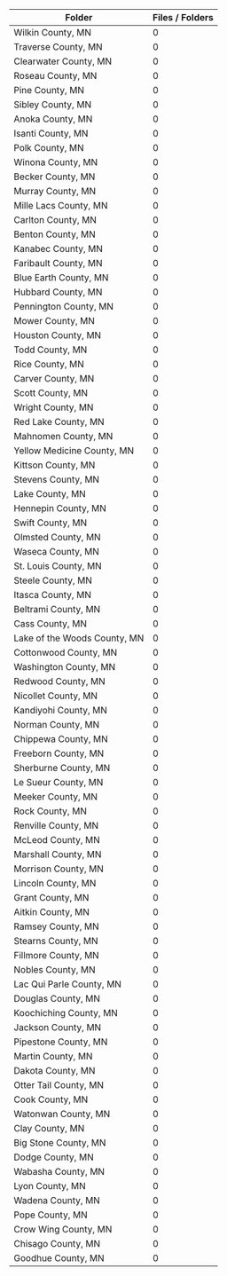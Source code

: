 | Folder                       |   Files / Folders |
|------------------------------|-------------------|
| Wilkin County, MN            |                 0 |
| Traverse County, MN          |                 0 |
| Clearwater County, MN        |                 0 |
| Roseau County, MN            |                 0 |
| Pine County, MN              |                 0 |
| Sibley County, MN            |                 0 |
| Anoka County, MN             |                 0 |
| Isanti County, MN            |                 0 |
| Polk County, MN              |                 0 |
| Winona County, MN            |                 0 |
| Becker County, MN            |                 0 |
| Murray County, MN            |                 0 |
| Mille Lacs County, MN        |                 0 |
| Carlton County, MN           |                 0 |
| Benton County, MN            |                 0 |
| Kanabec County, MN           |                 0 |
| Faribault County, MN         |                 0 |
| Blue Earth County, MN        |                 0 |
| Hubbard County, MN           |                 0 |
| Pennington County, MN        |                 0 |
| Mower County, MN             |                 0 |
| Houston County, MN           |                 0 |
| Todd County, MN              |                 0 |
| Rice County, MN              |                 0 |
| Carver County, MN            |                 0 |
| Scott County, MN             |                 0 |
| Wright County, MN            |                 0 |
| Red Lake County, MN          |                 0 |
| Mahnomen County, MN          |                 0 |
| Yellow Medicine County, MN   |                 0 |
| Kittson County, MN           |                 0 |
| Stevens County, MN           |                 0 |
| Lake County, MN              |                 0 |
| Hennepin County, MN          |                 0 |
| Swift County, MN             |                 0 |
| Olmsted County, MN           |                 0 |
| Waseca County, MN            |                 0 |
| St. Louis County, MN         |                 0 |
| Steele County, MN            |                 0 |
| Itasca County, MN            |                 0 |
| Beltrami County, MN          |                 0 |
| Cass County, MN              |                 0 |
| Lake of the Woods County, MN |                 0 |
| Cottonwood County, MN        |                 0 |
| Washington County, MN        |                 0 |
| Redwood County, MN           |                 0 |
| Nicollet County, MN          |                 0 |
| Kandiyohi County, MN         |                 0 |
| Norman County, MN            |                 0 |
| Chippewa County, MN          |                 0 |
| Freeborn County, MN          |                 0 |
| Sherburne County, MN         |                 0 |
| Le Sueur County, MN          |                 0 |
| Meeker County, MN            |                 0 |
| Rock County, MN              |                 0 |
| Renville County, MN          |                 0 |
| McLeod County, MN            |                 0 |
| Marshall County, MN          |                 0 |
| Morrison County, MN          |                 0 |
| Lincoln County, MN           |                 0 |
| Grant County, MN             |                 0 |
| Aitkin County, MN            |                 0 |
| Ramsey County, MN            |                 0 |
| Stearns County, MN           |                 0 |
| Fillmore County, MN          |                 0 |
| Nobles County, MN            |                 0 |
| Lac Qui Parle County, MN     |                 0 |
| Douglas County, MN           |                 0 |
| Koochiching County, MN       |                 0 |
| Jackson County, MN           |                 0 |
| Pipestone County, MN         |                 0 |
| Martin County, MN            |                 0 |
| Dakota County, MN            |                 0 |
| Otter Tail County, MN        |                 0 |
| Cook County, MN              |                 0 |
| Watonwan County, MN          |                 0 |
| Clay County, MN              |                 0 |
| Big Stone County, MN         |                 0 |
| Dodge County, MN             |                 0 |
| Wabasha County, MN           |                 0 |
| Lyon County, MN              |                 0 |
| Wadena County, MN            |                 0 |
| Pope County, MN              |                 0 |
| Crow Wing County, MN         |                 0 |
| Chisago County, MN           |                 0 |
| Goodhue County, MN           |                 0 |